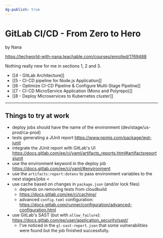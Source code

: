 ```yaml
---
dg-publish: true
---
```

# GitLab CI/CD - From Zero to Hero

by Nana

<https://techworld-with-nana.teachable.com/courses/enrolled/1769488>

Nothing really new for me in sections 1, 2 and 3.

- [[4 - GitLab Architecture]]
- [[5 - CI-CD pipeline for Node.js Application]]
- [[6 - Optimize CI-CD Pipeline & Configure Multi-Stage Pipeline]]
- [[7 - CI-CD MicroService Application (Mono and Polyrepo)]]
- [[8 - Deploy Microservices to Kubernetes cluster]]


---

## Things to try at work

- deploy jobs should have the name of the environment (dev/stage/us-prod/ca-prod)
- tests generating a JUnit report <https://www.npmjs.com/package/jest-junit>
- integrate the JUnit report with GitLab's UI <https://docs.gitlab.com/ee/ci/yaml/artifacts_reports.html#artifactsreportsjunit>
- use the environment keyword in the deploy job <https://docs.gitlab.com/ee/ci/yaml/#environment>
- use the `artifacts:report:dotenv` to pass environment variables to the next stages/jobs <
- use cache based on changes in `package.json` (and/or lock files)
    - depends on removing tests from cloudbuild
    - <https://docs.gitlab.com/ee/ci/caching/>
    - advanced `config.toml` configuration: <https://docs.gitlab.com/runner/configuration/advanced-configuration.html>
- use GitLab's SAST (but with `allow_failure`): <https://docs.gitlab.com/ee/user/application_security/sast/>
    - I've noticed in the `gl-sast-report.json` that some vulnerabilities were found but the job finished successfully.

